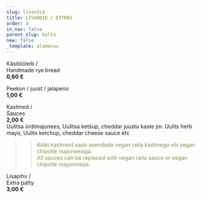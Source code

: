 ```yaml
---
slug: lisandid
title: LISANDID / EXTRAS
order: 4
in_nav: false
parent_slug: balta
new: false
_template: alamenuu
---
```


Käsitööleib /  
Handmade rye bread  
**0,60 €**

<span class="spicy"></span>
Peekon / juust / jalapeno  
**1,00 €**

Kastmed /  
Sauces  
**2,00 €**  
<span class="koostis">Uulitsa ürdimajonees, Uulitsa ketšup, cheddar juustu kaste jm. Uulits herb mayo, Uulits ketchup, cheddar cheese sauce etc</span>

> > <span style="color: #839446;">Kõiki kastmeid saab asendada vegan raita kastmega või vegan chipotle majoneesiga.  
> > All sauces can be replaced with vegan raita sauce or vegan chipotle mayonnaise.</span>
> >
> > <span class="vege"></span><span class="vegan"></span>

Lisapihv /  
Extra patty  
**3,00 €**
